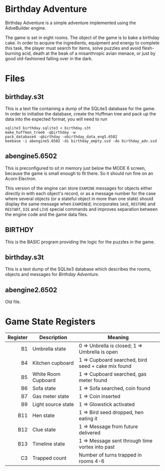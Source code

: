 # Birthday Adventure

Birthday Adventure is a simple adventure implemented using the AdveBuilder engine.

The game is set in eight rooms. The object of the game is to bake a birthday cake.
In order to acquire the ingredients, equipment and energy to complete this task,
the player must search for items, solve puzzles and avoid flesh-burning acid, death
at the beak of a misanthropic avian menace, or just by good old-fashioned falling
over in the dark.

# Files

## birthday.s3t

This is a text file containing a dump of the SQLite3 database for the game.  In
order to initialise the database, create the Huffman tree and pack up the data into
the expected format, you will need to run

```
sqlite3 birthday.sqlite3 < birthday.s3t
make_huffman_tree6 -qbirthday -w
pack_database4 -qbirthday -obirthday_data_eng5.6502
beebasm -i abengine5.6502 -di birthday_empty.ssd -do birthday_adv.ssd
```

## abengine5.6502

This is preconfigured to sit in memory just below the MODE 6 screen, because the
game is small enough to fit there.  So it should run fine on an Acorn Electron.

This version of the engine can store `EXAMINE` messages for objects either
directly in with each object's record, or as a message number for the case
where several objects  (or a stateful object in more than one state)  should
display the same message when `EXAMINE`d; incorporates `SAVE`, `RESTORE` and
`RESTART`, `DIE` and `LIVE` special commands and improves separation between
the engine code and the game data files.

## BIRTHDY

This is the BASIC program providing the logic for the puzzles in the game.

## birthday.s3t

This is a text dump of the SQLite3 database which describes the rooms,
objects and messages for _Birthday Adventure_.

## abengine2.6502

Old file.

# Game State Registers

Register | Description         | Meaning
--------:|---------------------|----------------------------------------------------
B1       | Umbrella state      | 0 => Unbrella is closed; 1 => Umbrella is open
B4       | Kitchen cupboard    | 1 => Cupboard searched, bird seed + cake mix found
B5       | White Room Cupboard | 1 => Cupboard searched, gas meter found
B6       | Sofa state          | 1 => Sofa searched, coin found
B7       | Gas meter state     | 1 => Coin inserted
B9       | Light source state  | 1 => Glowstick activated
B11      | Hen state           | 1 => Bird seed dropped, hen eating it
B12      | Clue state          | 1 => Message from future delivered
B13      | Timeline state      | 1 => Message sent through time vortex into past
C3       | Trapped count       | Number of turns trapped in rooms 4-6
